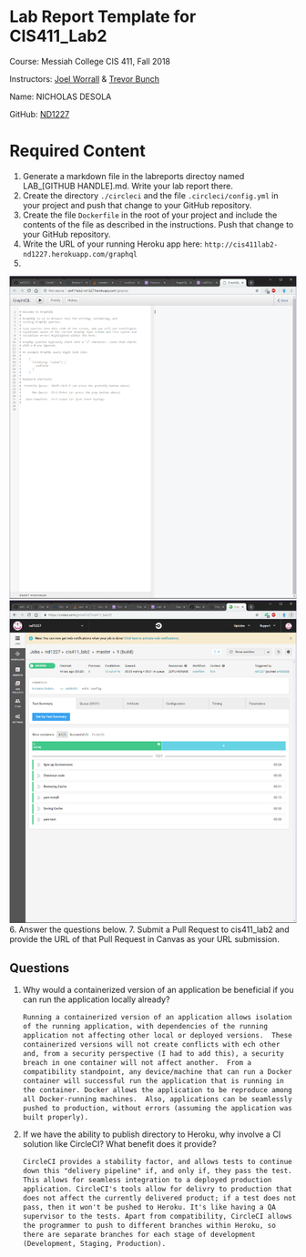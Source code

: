 # Lab Report Template for CIS411_Lab2
Course: Messiah College CIS 411, Fall 2018

Instructors: [Joel Worrall](https://github.com/tangollama) & [Trevor Bunch](https://github.com/trevordbunch)

Name: NICHOLAS DESOLA

GitHub: [ND1227](https://github.com/nd1227)

# Required Content

1. Generate a markdown file in the labreports directoy named LAB_[GITHUB HANDLE].md. Write your lab report there.
2. Create the directory ```./circleci``` and the file ```.circleci/config.yml``` in your project and push that change to your GitHub repository.
3. Create the file ```Dockerfile``` in the root of your project and include the contents of the file as described in the instructions. Push that change to your GitHub repository.
4. Write the URL of your running Heroku app here: ```http://cis411lab2-nd1227.herokuapp.com/graphql```
5. 
![Sucessful Heroku Build](../assets/confirm_heroku_build.png "Sucessful Heroku Build")
![Sucessful CircleCI Build](../assets/successful_circleci_build.png "Sucessful CirclCI Build")
6. Answer the questions below.
7. Submit a Pull Request to cis411_lab2 and provide the URL of that Pull Request in Canvas as your URL submission.

## Questions
1. Why would a containerized version of an application be beneficial if you can run the application locally already?
    ```
    Running a containerized version of an application allows isolation of the running application, with dependencies of the running application not affecting other local or deployed versions.  These containerized versions will not create conflicts with ech other and, from a security perspective (I had to add this), a security breach in one container will not affect another.  From a compatibility standpoint, any device/machine that can run a Docker container will successful run the application that is running in the container. Docker allows the application to be reproduce among all Docker-running machines.  Also, applications can be seamlessly pushed to production, without errors (assuming the application was built properly).
    ```
2. If we have the ability to publish directory to Heroku, why involve a CI solution like CircleCI? What benefit does it provide?
    ```
    CircleCI provides a stability factor, and allows tests to continue down this "delivery pipeline" if, and only if, they pass the test. This allows for seamless integration to a deployed production application. CircleCI's tools allow for delivry to production that does not affect the currently delivered product; if a test does not pass, then it won't be pushed to Heroku. It's like having a QA supervisor to the tests. Apart from compatibility, CircleCI allows the programmer to push to different branches within Heroku, so there are separate branches for each stage of development (Development, Staging, Production).